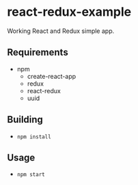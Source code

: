 # react-redux-example

Working React and Redux simple app.

## Requirements
- npm
    - create-react-app
    - redux
    - react-redux
    - uuid

## Building
- `npm install`

## Usage
- `npm start`